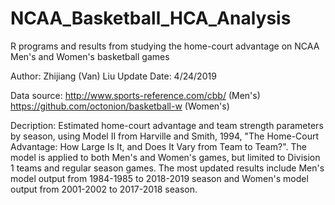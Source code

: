 # NCAA_Basketball_HCA_Analysis
R programs and results from studying the home-court advantage on NCAA Men's and Women's basketball games

Author: Zhijiang (Van) Liu
Update Date: 4/24/2019

Data source: 
http://www.sports-reference.com/cbb/ (Men's)
https://github.com/octonion/basketball-w (Women's)

Decription:
Estimated home-court advantage and team strength parameters by season, using Model II from Harville and Smith, 1994, "The Home-Court Advantage: How Large Is It, and Does It Vary from Team to Team?". The model is applied to both Men's and Women's games, but limited to Division 1 teams and regular season games. The most updated results include Men's model output from 1984-1985 to 2018-2019 season and Women's model output from 2001-2002 to 2017-2018 season.
